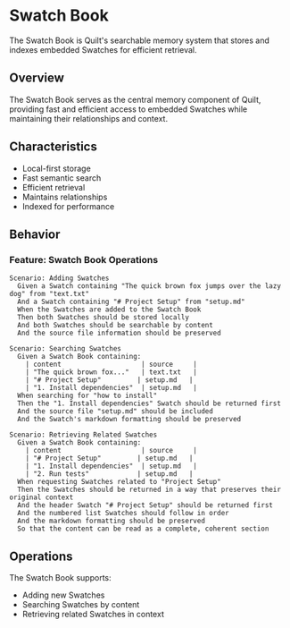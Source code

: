 # Swatch Book

The Swatch Book is Quilt's searchable memory system that stores and indexes embedded Swatches for efficient retrieval.

## Overview

The Swatch Book serves as the central memory component of Quilt, providing fast and efficient access to embedded Swatches while maintaining their relationships and context.

## Characteristics

- Local-first storage
- Fast semantic search
- Efficient retrieval
- Maintains relationships
- Indexed for performance

## Behavior

### Feature: Swatch Book Operations

```gherkin
Scenario: Adding Swatches
  Given a Swatch containing "The quick brown fox jumps over the lazy dog" from "text.txt"
  And a Swatch containing "# Project Setup" from "setup.md"
  When the Swatches are added to the Swatch Book
  Then both Swatches should be stored locally
  And both Swatches should be searchable by content
  And the source file information should be preserved

Scenario: Searching Swatches
  Given a Swatch Book containing:
    | content                    | source     |
    | "The quick brown fox..."   | text.txt   |
    | "# Project Setup"         | setup.md   |
    | "1. Install dependencies"  | setup.md   |
  When searching for "how to install"
  Then the "1. Install dependencies" Swatch should be returned first
  And the source file "setup.md" should be included
  And the Swatch's markdown formatting should be preserved

Scenario: Retrieving Related Swatches
  Given a Swatch Book containing:
    | content                    | source     |
    | "# Project Setup"         | setup.md   |
    | "1. Install dependencies"  | setup.md   |
    | "2. Run tests"            | setup.md   |
  When requesting Swatches related to "Project Setup"
  Then the Swatches should be returned in a way that preserves their original context
  And the header Swatch "# Project Setup" should be returned first
  And the numbered list Swatches should follow in order
  And the markdown formatting should be preserved
  So that the content can be read as a complete, coherent section
```

## Operations

The Swatch Book supports:

- Adding new Swatches
- Searching Swatches by content
- Retrieving related Swatches in context
